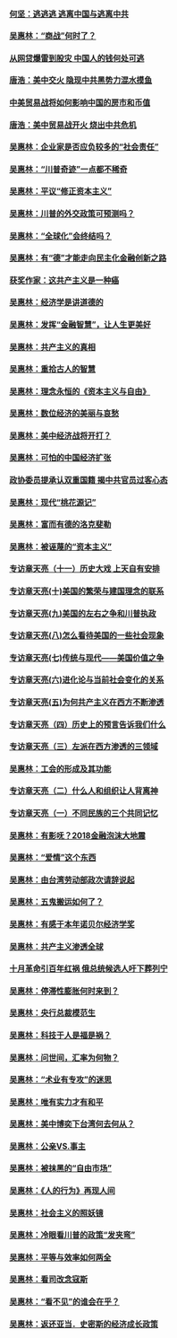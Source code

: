 #### [何坚：逃逃逃 逃离中国与逃离中共](../pages/nsc423/n10592891.md?t=10070449) 

#### [吴惠林：“商战”何时了？](../pages/nsc423/n10573558.md?t=10070449) 

#### [从网贷爆雷到股灾 中国人的钱何处可逃](../pages/nsc423/n10572800.md?t=10070449) 

#### [唐浩：美中交火 隐现中共黑势力混水摸鱼](../pages/nsc423/n10544040.md?t=10070449) 

#### [中美贸易战将如何影响中国的房市和币值](../pages/nsc423/n10543697.md?t=10070449) 

#### [唐浩：美中贸易战开火 烧出中共危机](../pages/nsc423/n10540126.md?t=10070449) 

#### [吴惠林：企业家是否应负较多的“社会责任”](../pages/nsc423/n10535022.md?t=10070449) 

#### [吴惠林：“川普奇迹”一点都不稀奇](../pages/nsc423/n10512808.md?t=10070449) 

#### [吴惠林：平议“修正资本主义”](../pages/nsc423/n10495724.md?t=10070449) 

#### [吴惠林：川普的外交政策可预测吗？](../pages/nsc423/n10462387.md?t=10070449) 

#### [吴惠林：“全球化”会终结吗？](../pages/nsc423/n10452838.md?t=10070449) 

#### [吴惠林：有“德”才能走向民主化金融创新之路](../pages/nsc423/n10432292.md?t=10070449) 

#### [获奖作家：这共产主义是一种癌](../pages/nsc423/n10431541.md?t=10070449) 

#### [吴惠林：经济学是讲道德的](../pages/nsc423/n10398014.md?t=10070449) 

#### [吴惠林：发挥“金融智慧”，让人生更美好](../pages/nsc423/n10375019.md?t=10070449) 

#### [吴惠林：共产主义的真相](../pages/nsc423/n10351394.md?t=10070449) 

#### [吴惠林：重拾古人的智慧](../pages/nsc423/n10337691.md?t=10070449) 

#### [吴惠林：理念永恒的《资本主义与自由》](../pages/nsc423/n10316274.md?t=10070449) 

#### [吴惠林：数位经济的美丽与哀愁](../pages/nsc423/n10292946.md?t=10070449) 

#### [吴惠林：美中经济战将开打？](../pages/nsc423/n10258825.md?t=10070449) 

#### [吴惠林：可怕的中国经济扩张](../pages/nsc423/n10219147.md?t=10070449) 

#### [政协委员提承认双重国籍 揭中共官员过客心态](../pages/nsc423/n10208809.md?t=10070449) 

#### [吴惠林：现代“桃花源记”](../pages/nsc423/n10185234.md?t=10070449) 

#### [吴惠林：富而有德的洛克斐勒](../pages/nsc423/n10142264.md?t=10070449) 

#### [吴惠林：被诬蔑的“资本主义”](../pages/nsc423/n10124816.md?t=10070449) 

#### [专访章天亮（十一）历史大戏 上天自有安排](../pages/nsc423/n10094905.md?t=10070449) 

#### [专访章天亮(十)美国的繁荣与建国理念的联系](../pages/nsc423/n10094899.md?t=10070449) 

#### [专访章天亮(九)美国的左右之争和川普执政](../pages/nsc423/n10094889.md?t=10070449) 

#### [专访章天亮(八)怎么看待美国的一些社会现象](../pages/nsc423/n10094857.md?t=10070449) 

#### [专访章天亮(七)传统与现代——美国价值之争](../pages/nsc423/n10093140.md?t=10070449) 

#### [专访章天亮(六)进化论与当前社会变化的关系](../pages/nsc423/n10092036.md?t=10070449) 

#### [专访章天亮(五)为何共产主义在西方不断渗透](../pages/nsc423/n10083620.md?t=10070449) 

#### [专访章天亮（四）历史上的预言告诉我们什么](../pages/nsc423/n10083606.md?t=10070449) 

#### [专访章天亮（三）左派在西方渗透的三领域](../pages/nsc423/n10081115.md?t=10070449) 

#### [吴惠林：工会的形成及其功能](../pages/nsc423/n10080633.md?t=10070449) 

#### [专访章天亮（二）什么人和组织让人背离神](../pages/nsc423/n10076637.md?t=10070449) 

#### [专访章天亮（一）不同民族的三个共同记忆](../pages/nsc423/n10074188.md?t=10070449) 

#### [吴惠林：有影呒？2018金融泡沫大地震](../pages/nsc423/n10040534.md?t=10070449) 

#### [吴惠林：“爱情”这个东西](../pages/nsc423/n10019423.md?t=10070449) 

#### [吴惠林：由台湾劳动部政次请辞说起](../pages/nsc423/n9979679.md?t=10070449) 

#### [吴惠林：五鬼搬运如何了？](../pages/nsc423/n9925338.md?t=10070449) 

#### [吴惠林：有感于本年诺贝尔经济学奖](../pages/nsc423/n9871883.md?t=10070449) 

#### [吴惠林：共产主义渗透全球](../pages/nsc423/n9812748.md?t=10070449) 

#### [十月革命引百年红祸 俄总统候选人吁下葬列宁](../pages/nsc423/n9810182.md?t=10070449) 

#### [吴惠林：停滞性膨胀何时来到？](../pages/nsc423/n9764136.md?t=10070449) 

#### [吴惠林：央行总裁模范生](../pages/nsc423/n9728134.md?t=10070449) 

#### [吴惠林：科技于人是福是祸？](../pages/nsc423/n9672982.md?t=10070449) 

#### [吴惠林：问世间，汇率为何物？](../pages/nsc423/n9621788.md?t=10070449) 

#### [吴惠林：“术业有专攻”的迷思](../pages/nsc423/n9580363.md?t=10070449) 

#### [吴惠林：唯有实力才有和平](../pages/nsc423/n9529599.md?t=10070449) 

#### [吴惠林：美中博奕下台湾何去何从？](../pages/nsc423/n9483598.md?t=10070449) 

#### [吴惠林：公亲VS.事主](../pages/nsc423/n9425637.md?t=10070449) 

#### [吴惠林：被抹黑的“自由市场”](../pages/nsc423/n9351545.md?t=10070449) 

#### [吴惠林：《人的行为》再现人间](../pages/nsc423/n9296339.md?t=10070449) 

#### [吴惠林：社会主义的照妖镜](../pages/nsc423/n9243460.md?t=10070449) 

#### [吴惠林：冷眼看川普的政策“发夹弯”](../pages/nsc423/n9120684.md?t=10070449) 

#### [吴惠林：平等与效率如何两全](../pages/nsc423/n9075430.md?t=10070449) 

#### [吴惠林：看司改念寇斯](../pages/nsc423/n9024915.md?t=10070449) 

#### [吴惠林：“看不见”的谁会在乎？](../pages/nsc423/n8977488.md?t=10070449) 

#### [吴惠林：返还亚当．史密斯的经济成长政策](../pages/nsc423/n8931896.md?t=10070449) 

